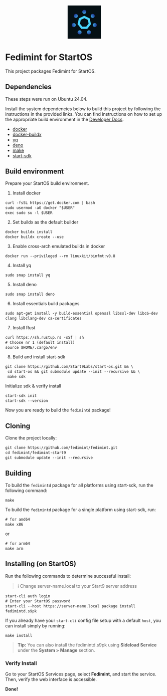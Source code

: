 <p align="center">
  <img src="icon.png" alt="Project Logo" width="21%">
</p>

# Fedimint for StartOS

This project packages Fedimint for StartOS.

## Dependencies

These steps were run on Ubuntu 24.04.

Install the system dependencies below to build this project by following the instructions in the provided links. You can find instructions on how to set up the appropriate build environment in the [Developer Docs](https://docs.start9.com/latest/developer-docs/packaging).

- [docker](https://docs.docker.com/get-docker)
- [docker-buildx](https://docs.docker.com/buildx/working-with-buildx/)
- [yq](https://mikefarah.gitbook.io/yq)
- [deno](https://deno.land/)
- [make](https://www.gnu.org/software/make/)
- [start-sdk](https://github.com/Start9Labs/start-os/tree/sdk/)

## Build environment
Prepare your StartOS build environment.
1. Install docker
```
curl -fsSL https://get.docker.com | bash
sudo usermod -aG docker "$USER"
exec sudo su -l $USER
```
2. Set buildx as the default builder
```
docker buildx install
docker buildx create --use
```
3. Enable cross-arch emulated builds in docker
```
docker run --privileged --rm linuxkit/binfmt:v0.8
```
4. Install yq
```
sudo snap install yq
```
5. Install deno
```
sudo snap install deno
```
6. Install essentials build packages
```
sudo apt-get install -y build-essential openssl libssl-dev libc6-dev clang libclang-dev ca-certificates
```
7. Install Rust
```
curl https://sh.rustup.rs -sSf | sh
# Choose nr 1 (default install)
source $HOME/.cargo/env
```
8. Build and install start-sdk
```
git clone https://github.com/Start9Labs/start-os.git && \
 cd start-os && git submodule update --init --recursive && \
 make sdk
```
Initialize sdk & verify install
```
start-sdk init
start-sdk --version
```
Now you are ready to build the `fedimintd` package!

## Cloning

Clone the project locally:

```
git clone https://github.com/fedimint/fedimint.git
cd fedimint/fedimint-start9
git submodule update --init --recursive
```

## Building

To build the `fedimintd` package for all platforms using start-sdk, run the following command:

```
make
```

To build the `fedimintd` package for a single platform using start-sdk, run:

```
# for amd64
make x86
```
or
```
# for arm64
make arm
```

## Installing (on StartOS)

Run the following commands to determine successful install:
> :information_source: Change server-name.local to your Start9 server address

```
start-cli auth login
# Enter your StartOS password
start-cli --host https://server-name.local package install fedimintd.s9pk
```

If you already have your `start-cli` config file setup with a default `host`, you can install simply by running:

```
make install
```

> **Tip:** You can also install the fedimintd.s9pk using **Sideload Service** under the **System > Manage** section.

### Verify Install

Go to your StartOS Services page, select **Fedimint**, and start the service. Then, verify the web interface is accessible.

**Done!**
